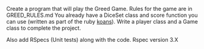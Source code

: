 Create a program that will play the Greed Game. Rules for the game are in GREED_RULES.md
You already have a DiceSet class and score function you can use (written as part of the ruby [koans](http://rubykoans.com/)). Write a player class and a Game class to complete the project.

Also add RSpecs (Unit tests) along with the code. Rspec version 3.X
